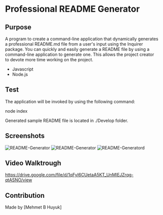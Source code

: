 # Professional README Generator

## Purpose
 A program to create a command-line application that dynamically generates a professional README.md file from a user's input using the Inquirer package. You can quickly and easily generate a README file by using a command-line application to generate one. This allows the project creator to devote more time working on the project.

* Javascript
* Node.js

## Test
The application will be invoked by using the following command:

node index

Generated sample README file is located in ./Develop folder.


## Screenshots
![README-Generator](https://glgberat.github.io/professional-readme-generator/screenshot1.png)
![README-Generator](https://glgberat.github.io/professional-readme-generator/screenshot2.png)
![README-Generatord](https://glgberat.github.io/professional-readme-generator/screenshot3.png)

## Video Walktrough

https://drive.google.com/file/d/1qFyI6CUetaA5KT_UnMlEJZrqg-qtASNO/view

## Contribution
Made by [Mehmet B Huyuk]